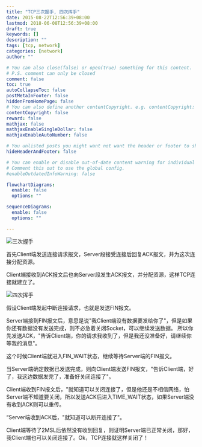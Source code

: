 ```yaml
---
title: "TCP三次握手, 四次挥手"
date: 2015-08-22T12:56:39+08:00
lastmod: 2018-06-08T12:56:39+08:00
draft: true
keywords: []
description: ""
tags: [tcp, network]
categories: [network]
author: ""

# You can also close(false) or open(true) something for this content.
# P.S. comment can only be closed
comment: false
toc: true
autoCollapseToc: false
postMetaInFooter: false
hiddenFromHomePage: false
# You can also define another contentCopyright. e.g. contentCopyright: "This is another copyright."
contentCopyright: false
reward: false
mathjax: false
mathjaxEnableSingleDollar: false
mathjaxEnableAutoNumber: false

# You unlisted posts you might want not want the header or footer to show
hideHeaderAndFooter: false

# You can enable or disable out-of-date content warning for individual post.
# Comment this out to use the global config.
#enableOutdatedInfoWarning: false

flowchartDiagrams:
  enable: false
  options: ""

sequenceDiagrams: 
  enable: false
  options: ""

---
```


![三次握手][3]

首先Client端发送连接请求报文，Server段接受连接后回复ACK报文，并为这次连接分配资源。

Client端接收到ACK报文后也向Server段发生ACK报文，并分配资源，这样TCP连接就建立了。


![四次挥手][4]

假设Client端发起中断连接请求，也就是发送FIN报文。

Server端接到FIN报文后，意思是说"我Client端没有数据要发给你了"，但是如果你还有数据没有发送完成，则不必急着关闭Socket，可以继续发送数据。
所以你先发送ACK，"告诉Client端，你的请求我收到了，但是我还没准备好，请继续你等我的消息"。

这个时候Client端就进入FIN_WAIT状态，继续等待Server端的FIN报文。

当Server端确定数据已发送完成，则向Client端发送FIN报文，"告诉Client端，好了，我这边数据发完了，准备好关闭连接了"。

Client端收到FIN报文后，"就知道可以关闭连接了，但是他还是不相信网络，怕Server端不知道要关闭，所以发送ACK后进入TIME_WAIT状态，如果Server端没有收到ACK则可以重传。

“Server端收到ACK后，"就知道可以断开连接了"。

Client端等待了2MSL后依然没有收到回复，则证明Server端已正常关闭，那好，我Client端也可以关闭连接了。Ok，TCP连接就这样关闭了！


  [1]: https://blog.891125.com/usr/uploads/2015/08/603326137.png
  [2]: https://blog.891125.com/usr/uploads/2015/08/3287062619.jpg
  [3]: https://dn-blog-891125-com.qbox.me/usr/uploads/2015/08/603326137.png
  [4]: https://dn-blog-891125-com.qbox.me/usr/uploads/2015/08/3287062619.jpg
